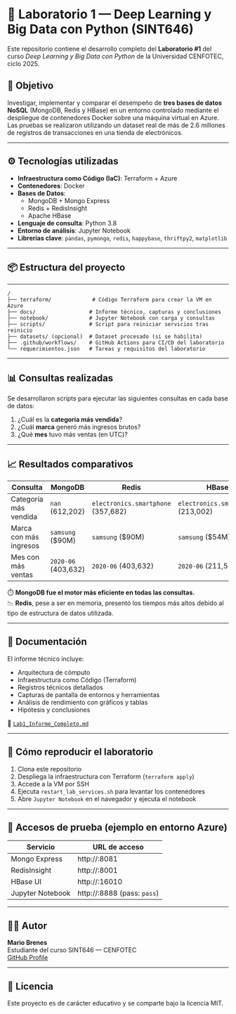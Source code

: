 # 🧪 Laboratorio 1 — Deep Learning y Big Data con Python (SINT646)

Este repositorio contiene el desarrollo completo del **Laboratorio #1** del curso _Deep Learning y Big Data con Python_ de la Universidad CENFOTEC, ciclo 2025.

## 🎯 Objetivo

Investigar, implementar y comparar el desempeño de **tres bases de datos NoSQL** (MongoDB, Redis y HBase) en un entorno controlado mediante el despliegue de contenedores Docker sobre una máquina virtual en Azure. Las pruebas se realizaron utilizando un dataset real de más de 2.6 millones de registros de transacciones en una tienda de electrónicos.

---

## ⚙️ Tecnologías utilizadas

- **Infraestructura como Código (IaC)**: Terraform + Azure
- **Contenedores**: Docker
- **Bases de Datos**:
  - MongoDB + Mongo Express
  - Redis + RedisInsight
  - Apache HBase
- **Lenguaje de consulta**: Python 3.8
- **Entorno de análisis**: Jupyter Notebook
- **Librerías clave**: `pandas`, `pymongo`, `redis`, `happybase`, `thriftpy2`, `matplotlib`

---

## 📦 Estructura del proyecto

---
```
/
├── terraform/             # Código Terraform para crear la VM en Azure
├── docs/                 # Informe técnico, capturas y conclusiones
├── notebook/             # Jupyter Notebook con carga y consultas
├── scripts/              # Script para reiniciar servicios tras reinicio
├── datasets/ (opcional)  # Dataset procesado (si se habilita)
├── .github/workflows/    # GitHub Actions para CI/CD del laboratorio
└── requerimientos.json   # Tareas y requisitos del laboratorio
```

---

## 📊 Consultas realizadas

Se desarrollaron scripts para ejecutar las siguientes consultas en cada base de datos:

1. ¿Cuál es la **categoría más vendida**?
2. ¿Cuál **marca** generó más ingresos brutos?
3. ¿Qué **mes** tuvo más ventas (en UTC)?

---

## 📈 Resultados comparativos

| Consulta              | MongoDB               | Redis                  | HBase                 |
|-----------------------|-----------------------|------------------------|-----------------------|
| Categoría más vendida | `nan` (612,202)       | `electronics.smartphone` (357,682) | `electronics.smartphone` (213,002) |
| Marca con más ingresos| `samsung` ($90M)      | `samsung` ($90M)       | `samsung` ($54M)      |
| Mes con más ventas    | `2020-06` (403,632)   | `2020-06` (403,632)    | `2020-06` (211,552)   |

⏱️ **MongoDB fue el motor más eficiente en todas las consultas.**  
📉 **Redis**, pese a ser en memoria, presentó los tiempos más altos debido al tipo de estructura de datos utilizada.

---

## 📄 Documentación

El informe técnico incluye:

- Arquitectura de cómputo
- Infraestructura como Código (Terraform)
- Registros técnicos detallados
- Capturas de pantalla de entornos y herramientas
- Análisis de rendimiento con gráficos y tablas
- Hipótesis y conclusiones

📄 [`Lab1_Informe_Completo.md`](docs/Lab1_Informe_Completo.md)

---

## 🚀 Cómo reproducir el laboratorio

1. Clona este repositorio
2. Despliega la infraestructura con Terraform (`terraform apply`)
3. Accede a la VM por SSH
4. Ejecuta `restart_lab_services.sh` para levantar los contenedores
5. Abre `Jupyter Notebook` en el navegador y ejecuta el notebook

---

## 🔗 Accesos de prueba (ejemplo en entorno Azure)

| Servicio         | URL de acceso                    |
|------------------|----------------------------------|
| Mongo Express    | http://<IP>:8081                 |
| RedisInsight     | http://<IP>:8001                 |
| HBase UI         | http://<IP>:16010                |
| Jupyter Notebook | http://<IP>:8888 (pass: `pass`)  |

---

## 🧑‍🎓 Autor

**Mario Brenes**  
Estudiante del curso SINT646 — CENFOTEC  
[GitHub Profile](https://github.com/mbrenes26)

---

## 📘 Licencia

Este proyecto es de carácter educativo y se comparte bajo la licencia MIT.

